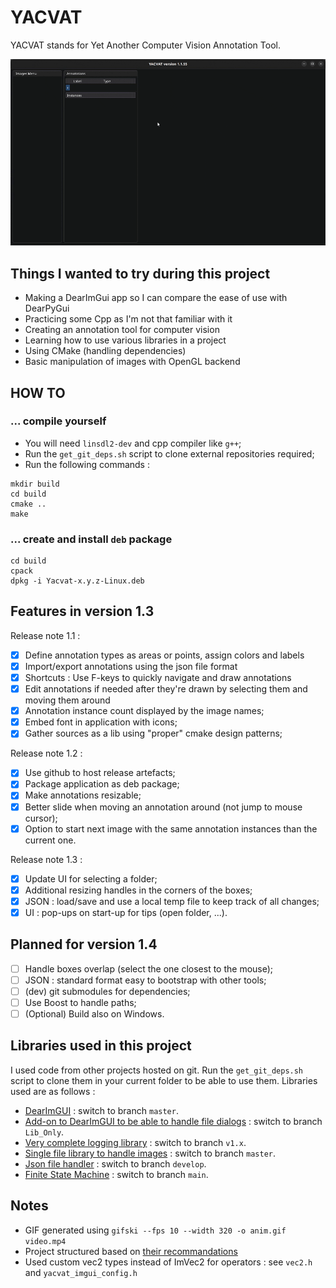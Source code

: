 # YACVAT

YACVAT stands for Yet Another Computer Vision Annotation Tool.

![Alt Text](assets/yacvat.gif)

## Things I wanted to try during this project

- Making a DearImGui app so I can compare the ease of use with DearPyGui
- Practicing some Cpp as I'm not that familiar with it
- Creating an annotation tool for computer vision
- Learning how to use various libraries in a project
- Using CMake (handling dependencies)
- Basic manipulation of images with OpenGL backend

## HOW TO

### ... compile yourself

- You will need `linsdl2-dev` and cpp compiler like `g++`;
- Run the `get_git_deps.sh` script to clone external repositories required;
- Run the following commands :

```shell
mkdir build
cd build
cmake ..
make
```

### ... create and install `deb` package

```shell
cd build
cpack
dpkg -i Yacvat-x.y.z-Linux.deb
```

## Features in version 1.3

Release note 1.1 :

- [x] Define annotation types as areas or points, assign colors and labels
- [x] Import/export annotations using the json file format
- [x] Shortcuts : Use F-keys to quickly navigate and draw annotations
- [x] Edit annotations if needed after they're drawn by selecting them and moving them around
- [x] Annotation instance count displayed by the image names;
- [x] Embed font in application with icons;
- [x] Gather sources as a lib using "proper" cmake design patterns;

Release note 1.2 :

- [x] Use github to host release artefacts;
- [x] Package application as deb package;
- [x] Make annotations resizable;
- [x] Better slide when moving an annotation around (not jump to mouse cursor);
- [x] Option to start next image with the same annotation instances than the current one.

Release note 1.3 :

- [x] Update UI for selecting a folder;
- [x] Additional resizing handles in the corners of the boxes;
- [x] JSON : load/save and use a local temp file to keep track of all changes;
- [x] UI : pop-ups on start-up for tips (open folder, ...).

## Planned for version 1.4

- [ ] Handle boxes overlap (select the one closest to the mouse);
- [ ] JSON : standard format easy to bootstrap with other tools;
- [ ] (dev) git submodules for dependencies;
- [ ] Use Boost to handle paths;
- [ ] (Optional) Build also on Windows.

## Libraries used in this project

I used code from other projects hosted on git. Run the `get_git_deps.sh` script to clone them in your current folder to be able to use them. Libraries used are as follows :

- [DearImGUI](https://github.com/ocornut/imgui.git) : switch to branch `master`.
- [Add-on to DearImGUI to be able to handle file dialogs](https://github.com/aiekick/ImGuiFileDialog) : switch to branch `Lib_Only`.
- [Very complete logging library](https://github.com/gabime/spdlog) : switch to branch `v1.x`.
- [Single file library to handle images](https://github.com/nothings/stb) : switch to branch `master`.
- [Json file handler](https://github.com/nlohmann/json.git) : switch to branch `develop`.
- [Finite State Machine](https://github.com/eglimi/cppfsm.git) : switch to branch `main`.
  
## Notes

- GIF generated using `gifski --fps 10 --width 320 -o anim.gif video.mp4`
- Project structured based on [their recommandations](https://cliutils.gitlab.io/modern-cmake/chapters/basics/structure.html)
- Used custom vec2 types instead of ImVec2 for operators : see `vec2.h` and `yacvat_imgui_config.h`
